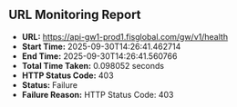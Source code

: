 ## URL Monitoring Report

- **URL:** https://api-gw1-prod1.fisglobal.com/gw/v1/health
- **Start Time:** 2025-09-30T14:26:41.462714
- **End Time:** 2025-09-30T14:26:41.560766
- **Total Time Taken:** 0.098052 seconds
- **HTTP Status Code:** 403
- **Status:** Failure
- **Failure Reason:** HTTP Status Code: 403
